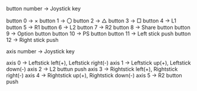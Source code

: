 button number -> Joystick key

button 0  -> ×
button 1  -> 〇
button 2  -> △
button 3  -> □
button 4  -> L1
button 5  -> R1
button 6  -> L2
button 7  -> R2
button 8  -> Share button
button 9  -> Option button
button 10 -> PS button
button 11 -> Left stick push
button 12 -> Right stick push

axis number -> Joystick key

axis 0 -> Leftstick left(+), Leftstick right(-)
axis 1 -> Leftstick up(+), Leftstick down(-)
axis 2 -> L2 buttun push
axis 3 -> Rightstick left(+), Rightstick right(-)
axis 4 -> Rightstick up(+), Rightstick down(-)
axis 5 -> R2 button push
